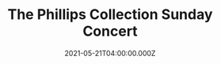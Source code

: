 ---
title: "The Phillips Collection Sunday Concert"
date: 2021-05-21T04:00:00.000Z
place: Virtual
link: https://www.phillipscollection.org/event/2021-05-16-randall-goosby-0
type: 'event'
---